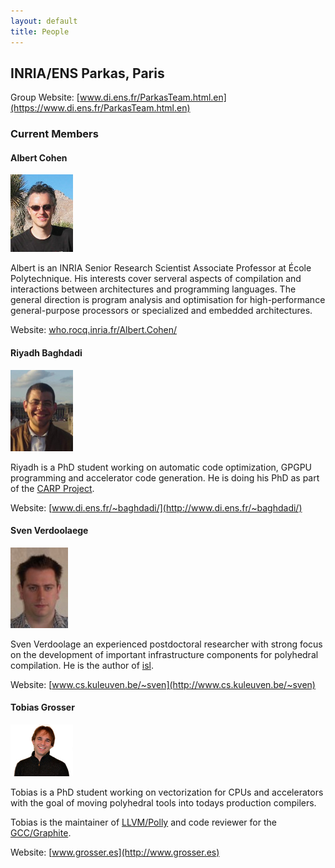 ```yaml
---
layout: default
title: People
---
```


## INRIA/ENS Parkas, Paris

Group Website: [www.di.ens.fr/ParkasTeam.html.en](https://www.di.ens.fr/ParkasTeam.html.en)

### Current Members

#### Albert Cohen

![Albert Cohen](/images/people/cohen.jpg)

Albert is an INRIA Senior Research Scientist Associate Professor at École
Polytechnique. His interests cover serveral aspects of compilation and
interactions between architectures and programming languages. The general
direction is program analysis and optimisation for high-performance
general-purpose processors or specialized and embedded architectures. 

Website: [who.rocq.inria.fr/Albert.Cohen/](https://who.rocq.inria.fr/Albert.Cohen/)

#### Riyadh Baghdadi

![Riyadh Baghdadi](/images/people/baghdadi.jpg)

Riyadh is a PhD student working on automatic code optimization, GPGPU
programming and accelerator code generation.  He is doing his PhD as part of
the [CARP Project](http://carp.doc.ic.ac.uk/external/).

Website: [www.di.ens.fr/~baghdadi/](http://www.di.ens.fr/~baghdadi/)

#### Sven Verdoolaege

![Sven Verdoolaege](/images/people/verdoolaege.jpg)

Sven Verdoolage an experienced postdoctoral researcher with strong focus on the
development of important infrastructure components for polyhedral compilation.
He is the author of [isl](http://freecode.com/projects/isl).

Website: [www.cs.kuleuven.be/~sven](http://www.cs.kuleuven.be/~sven)

#### Tobias Grosser

![Tobias Grosser](/images/people/grosser.jpg) 

Tobias is a PhD student working on vectorization for CPUs and accelerators with
the goal of moving polyhedral tools into todays production compilers.

Tobias is the maintainer of [LLVM/Polly](http://polly.llvm.org) and code reviewer
for the [GCC/Graphite](http://gcc.gnu.org/wiki/Graphite-4.8).

Website: [www.grosser.es](http://www.grosser.es)

